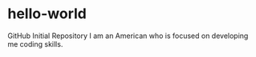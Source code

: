 # hello-world
GitHub Initial Repository
I am an American who is focused on developing me coding skills.
